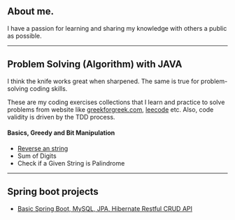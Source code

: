 ## About me.
I have a passion for learning and sharing my knowledge with others a public as possible. 
***
## Problem Solving (Algorithm) with JAVA
I think the knife works great when sharpened.
The same is true for problem-solving coding skills.
  
  These are my coding exercises collections that I learn and practice to solve problems from website like [greekforgreek.com](https://www.geeksforgeeks.org/), [leecode](https://leetcode.com/) etc. Also, code validity is driven by the TDD process.  

#### Basics, Greedy and Bit Manipulation
  - [Reverse an string](https://github.com/prateep/reverse-string-java/blob/main/src/main/java/app/ReverseString.java)
  - Sum of Digits
  - Check if a Given String is Palindrome  
---

## Spring boot projects
  - [Basic Spring Boot, MySQL, JPA, Hibernate Restful CRUD API](https://github.com/prateep/Springboot-Basic-CRUD-RestFul-API-Mysql-JPA-Hibernete.git)
